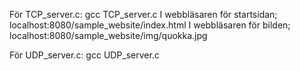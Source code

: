 För TCP_server.c:
    gcc TCP_server.c
    I webbläsaren för startsidan; localhost:8080/sample_website/index.html
    I webbläsaren för bilden; localhost:8080/sample_website/img/quokka.jpg
    
För UDP_server.c:
    gcc UDP_server.c
    
